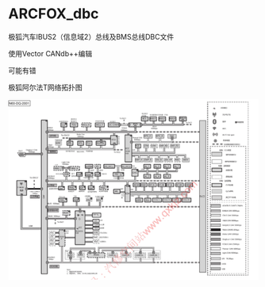 # ARCFOX_dbc
极狐汽车IBUS2（信息域2）总线及BMS总线DBC文件

使用Vector CANdb++编辑

可能有错

极狐阿尔法T网络拓扑图

![](https://github.com/qwec01/ARCFOX_dbc/raw/main/5.74.3%E7%BD%91%E7%BB%9C%E6%8B%93%E6%89%91_%E5%B8%A6%E6%B3%A8%E9%87%8A.jpg)
